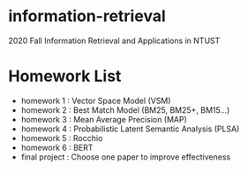 # information-retrieval
2020 Fall Information Retrieval and Applications in NTUST

# Homework List
* homework 1 : Vector Space Model (VSM)
* homework 2 : Best Match Model (BM25, BM25+, BM15...)
* homework 3 : Mean Average Precision (MAP)
* homework 4 : Probabilistic Latent Semantic Analysis (PLSA)
* homework 5 : Rocchio
* homework 6 : BERT
* final project : Choose one paper to improve effectiveness
